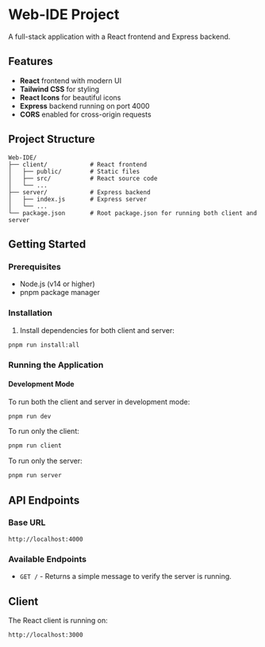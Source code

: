 # Web-IDE Project

A full-stack application with a React frontend and Express backend.

## Features

- **React** frontend with modern UI
- **Tailwind CSS** for styling
- **React Icons** for beautiful icons
- **Express** backend running on port 4000
- **CORS** enabled for cross-origin requests

## Project Structure

```
Web-IDE/
├── client/            # React frontend
│   ├── public/        # Static files
│   ├── src/           # React source code
│   └── ...
├── server/            # Express backend
│   ├── index.js       # Express server
│   └── ...
└── package.json       # Root package.json for running both client and server
```

## Getting Started

### Prerequisites

- Node.js (v14 or higher)
- pnpm package manager

### Installation

1. Install dependencies for both client and server:

```bash
pnpm run install:all
```

### Running the Application

#### Development Mode

To run both the client and server in development mode:

```bash
pnpm run dev
```

To run only the client:

```bash
pnpm run client
```

To run only the server:

```bash
pnpm run server
```

## API Endpoints

### Base URL

```
http://localhost:4000
```

### Available Endpoints

- `GET /` - Returns a simple message to verify the server is running.

## Client

The React client is running on:

```
http://localhost:3000
``` 